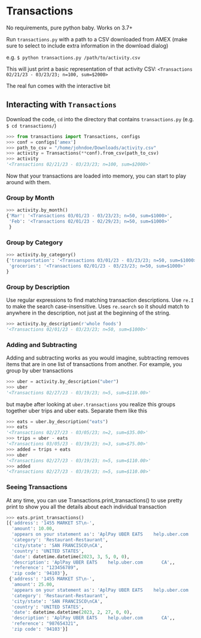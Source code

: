 # Transactions

No requirements, pure python baby. Works on 3.7+

Run `transactions.py` with a path to a CSV downloaded from AMEX (make sure to 
select to include extra information in the download dialog)

e.g. `$ python transactions.py /path/to/activity.csv`

This will just print a basic representation of that activity CSV:
`<Transactions 02/21/23 - 03/23/23; n=100, sum=$2000>`

The real fun comes with the interactive bit

## Interacting with `Transactions`

Download the code, `cd` into the directory that contains `transactions.py` 
(e.g. `$ cd transactions/`)

```python
>>> from transactions import Transactions, configs
>>> conf = configs['amex']
>>> path_to_csv = "/home/johndoe/Downloads/activity.csv"
>>> activity = Transactions(**conf).from_csv(path_to_csv)
>>> activity
'<Transactions 02/21/23 - 03/23/23; n=100, sum=$2000>'
```

Now that your transactions are loaded into memory, you can start to play around
with them.

### Group by Month

```python
>>> activity.by_month()
{'Mar': '<Transactions 03/01/23 - 03/23/23; n=50, sum=$1000>',
 'Feb': '<Transactions 02/01/23 - 02/29/23; n=50, sum=$1000>'
 }
```

### Group by Category

```python
>>> activity.by_category()
{'transportation': '<Transactions 03/01/23 - 03/23/23; n=50, sum=$1000>',
 'groceries': '<Transactions 02/01/23 - 03/23/23; n=50, sum=$1000>'
}
```

### Group by Description

Use regular expressions to find matching transaction descriptions. Use `re.I` to
make the search case-insensitive. Uses `re.search` so it should match to 
anywhere in the description, not just at the beginning of the string. 

```python
>>> activity.by_description(r'whole foods')
'<Transactions 02/01/23 - 03/23/23; n=50, sum=$1000>'
```


### Adding and Subtracting

Adding and subtracting works as you would imagine, subtracting removes items
that are in one list of transactions from another. For example, you group by
uber transactions

```python
>>> uber = activity.by_description("uber")
>>> uber
'<Transactions 02/27/23 - 03/19/23; n=5, sum=$110.00>'
```

but maybe after looking at `uber.transactions` you realize this groups together
uber trips and uber eats. Separate them like this

```python
>>> eats = uber.by_description("eats")
>>> eats
'<Transactions 02/27/23 - 03/05/23; n=2, sum=$35.00>'
>>> trips = uber - eats
'<Transactions 03/05/23 - 03/19/23; n=3, sum=$75.00>'
>>> added = trips + eats
>>> uber
'<Transactions 02/27/23 - 03/19/23; n=5, sum=$110.00>'
>>> added
'<Transactions 02/27/23 - 03/19/23; n=5, sum=$110.00>'
```

### Seeing Transactions

At any time, you can use Transactions.print_transactions() to use pretty print
to show you all the details about each individual transaction

```python
>>> eats.print_transactions()
[{'address': '1455 MARKET ST\n-',
  'amount': 10.00,
  'appears on your statement as': 'AplPay UBER EATS    help.uber.com       CA',
  'category': 'Restaurant-Restaurant',
  'city/state': 'SAN FRANCISCO\nCA',
  'country': 'UNITED STATES',
  'date': datetime.datetime(2023, 3, 5, 0, 0),
  'description': 'AplPay UBER EATS    help.uber.com       CA',,
  'reference': "123456789",
  'zip code': '94103'},
 {'address': '1455 MARKET ST\n-',
  'amount': 25.00,
  'appears on your statement as': 'AplPay UBER EATS    help.uber.com       CA',
  'category': 'Restaurant-Restaurant',
  'city/state': 'SAN FRANCISCO\nCA',
  'country': 'UNITED STATES',
  'date': datetime.datetime(2023, 2, 27, 0, 0),
  'description': 'AplPay UBER EATS    help.uber.com       CA',,
  'reference': "987654321",
  'zip code': '94103'}]

```
